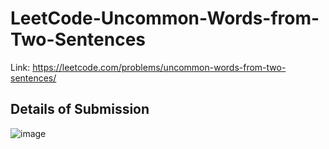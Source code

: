 # LeetCode-Uncommon-Words-from-Two-Sentences
Link: https://leetcode.com/problems/uncommon-words-from-two-sentences/
## Details of Submission
![image](https://github.com/mgalang229/LeetCode-Uncommon-Words-from-Two-Sentences/assets/51401355/884d5fca-d138-4a68-a070-276869145474)
